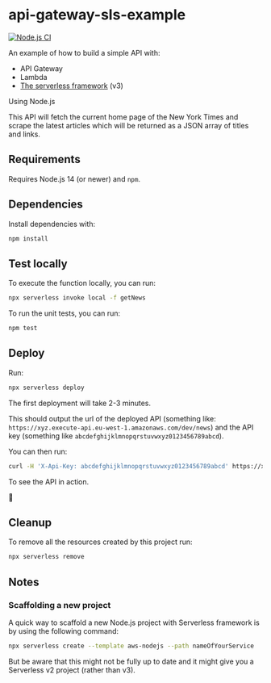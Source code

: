 # api-gateway-sls-example

[![Node.js CI](https://github.com/fourTheorem/api-gateway-sls-example/actions/workflows/test.yml/badge.svg)](https://github.com/fourTheorem/api-gateway-sls-example/actions/workflows/test.yml)


An example of how to build a simple API with:

- API Gateway
- Lambda
- [The serverless framework](https://www.serverless.com/) (v3)

Using Node.js


This API will fetch the current home page of the New York Times and scrape the latest articles which will be returned
as a JSON array of titles and links.


## Requirements

Requires Node.js 14 (or newer) and `npm`.


## Dependencies

Install dependencies with:

```bash
npm install
```


## Test locally

To execute the function locally, you can run:

```bash
npx serverless invoke local -f getNews
```

To run the unit tests, you can run:

```bash
npm test
```


## Deploy

Run:

```bash
npx serverless deploy
```

The first deployment will take 2-3 minutes.


This should output the url of the deployed API (something like: `https://xyz.execute-api.eu-west-1.amazonaws.com/dev/news`) and the API key (something like `abcdefghijklmnopqrstuvwxyz0123456789abcd`).

You can then run:

```bash
curl -H 'X-Api-Key: abcdefghijklmnopqrstuvwxyz0123456789abcd' https://xyz.execute-api.eu-west-1.amazonaws.com/dev/news | jq .
```

To see the API in action.

🎉


## Cleanup

To remove all the resources created by this project run:

```bash
npx serverless remove
```


## Notes

### Scaffolding a new project 

A quick way to scaffold a new Node.js project with Serverless framework is by using the following command:

```bash
npx serverless create --template aws-nodejs --path nameOfYourService
```

But be aware that this might not be fully up to date and it might give you a Serverless v2 project (rather than v3).
